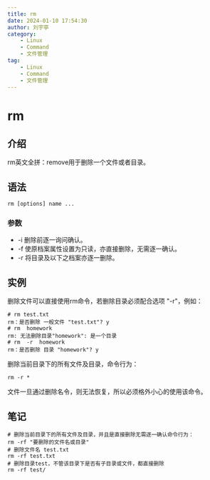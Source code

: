 ```yaml
---
title: rm
date: 2024-01-10 17:54:30
author: 刘宇亭
category:
    - Linux
    - Command
    - 文件管理
tag:
    - Linux
    - Command
    - 文件管理
---
```

# rm

## 介绍

rm英文全拼：remove用于删除一个文件或者目录。

## 语法

```shell
rm [options] name ...
```

### 参数

- -i 删除前逐一询问确认。
- -f 使原档案属性设置为只读，亦直接删除，无需逐一确认。
- -r 将目录及以下之档案亦逐一删除。

## 实例

删除文件可以直接使用rm命令，若删除目录必须配合选项 "-r"，例如：

```shell
# rm test.txt
rm：是否删除 一般文件 "test.txt"? y  
# rm  homework  
rm: 无法删除目录"homework": 是一个目录  
# rm  -r  homework  
rm：是否删除 目录 "homework"? y 
```

删除当前目录下的所有文件及目录，命令行为：

```shell
rm -r *
```

文件一旦通过删除名令，则无法恢复，所以必须格外小心的使用该命令。

## 笔记

```shell
# 删除当前目录下的所有文件及目录，并且是直接删除无需逐一确认命令行为：
rm -rf "要删除的文件名或目录"
# 删除文件名 test.txt
rm -rf test.txt
# 删除目录test，不管该目录下是否有子目录或文件，都直接删除
rm -rf test/
```

